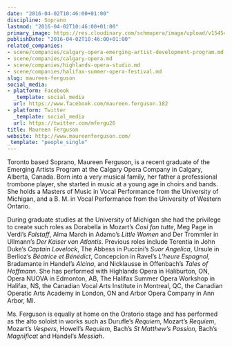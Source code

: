 ```yaml
---
date: "2016-04-02T10:46:00+01:00"
discipline: Soprano
lastmod: "2016-04-02T10:46:00+01:00"
primary_image: https://res.cloudinary.com/schmopera/image/upload/v1545409169/media/webhook-uploads/1459590350708/2016-04-02---Maureen-Ferguson.jpg.jpg
publishDate: "2016-04-02T10:46:00+01:00"
related_companies:
- scene/companies/calgary-opera-emerging-artist-development-program.md
- scene/companies/calgary-opera.md
- scene/companies/highlands-opera-studio.md
- scene/companies/halifax-summer-opera-festival.md
slug: maureen-ferguson
social_media:
- platform: Facebook
  _template: social_media
  url: https://www.facebook.com/maureen.ferguson.182
- platform: Twitter
  _template: social_media
  url: https://twitter.com/mfergu26
title: Maureen Ferguson
website: http://www.maureenferguson.com/
_template: "people_single"
---
```


Toronto based Soprano, Maureen Ferguson, is a recent graduate of the Emerging Artists Program at the Calgary Opera Company in Calgary, Alberta, Canada.
Born into a very musical family, her father a professional trombone player, she started in music at a young age in choirs and bands. She holds a Masters of Music in Vocal Performance from the University of Michigan, and a B. M. in Vocal Performance from the University of Western Ontario.

During graduate studies at the University of Michigan she had the privilege to create such roles as Dorabella in Mozart’s *Cosi fan tutte*, Meg Page in Verdi’s *Falstaff*, Alma March in Adamo’s *Little Women* and Der Trommler in Ullmann’s *Der Kaiser von Atlantis*. Previous roles include Terentia in John Duke’s *Captain Lovelock*, The Abbess in Puccini’s *Suor Angelica*, Ursule in Berlioz’s *Béatrice et Bénédict*, Concepcion in Ravel’s *L’heure Espagnol*, Bradamante in Handel’s *Alcina*, and Nicklausse in Offenbach’s *Tales of Hoffmann*. She has performed with Highlands Opera in Haliburton, ON, Opera NUOVA in Edmonton, AB, The Halifax Summer Opera Workshop in Halifax, NS, the Canadian Vocal Arts Institute in Montreal, QC, the Canadian Operatic Arts Academy in London, ON and Arbor Opera Company in Ann Arbor, MI.

Ms. Ferguson is equally at home on the Oratorio stage and has performed as the alto soloist in works such as Durufle’s *Requiem*, Mozart’s *Requiem*, Mozart’s *Vespers*, Howell’s *Requiem*, Bach’s *St Matthew’s Passion*, Bach’s *Magnificat* and Handel’s *Messiah*.

